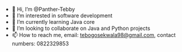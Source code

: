 - 👋 Hi, I’m @Panther-Tebby
- 👀 I’m interested in software development
- 🌱 I’m currently learning Java core
- 💞️ I’m looking to collaborate on Java and Python projects
- 📫 How to reach me, email: tebogosekwala98@gmail.com, contact numbers: 0822329853

<!---
Panther-Tebby/Panther-Tebby is a ✨ special ✨ repository because its `README.md` (this file) appears on your GitHub profile.
You can click the Preview link to take a look at your changes.
--->

